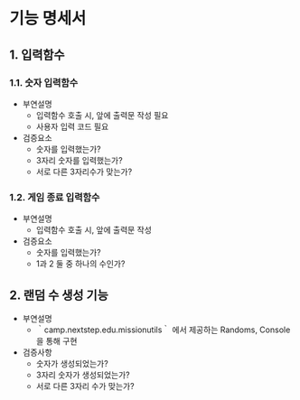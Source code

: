 # 기능 명세서

## 1. 입력함수
### 1.1. 숫자 입력함수
- 부연설명
  - 입력함수 호출 시, 앞에 출력문 작성 필요
  - 사용자 입력 코드 필요
- 검증요소
  - 숫자를 입력했는가?
  - 3자리 숫자를 입력했는가?
  - 서로 다른 3자리수가 맞는가?
### 1.2. 게임 종료 입력함수
- 부연설명
  - 입력함수 호출 시, 앞에 출력문 작성
- 검증요소
  - 숫자를 입력했는가?
  - 1과 2 둘 중 하나의 수인가?
## 2. 랜덤 수 생성 기능
- 부연설명
  - ｀camp.nextstep.edu.missionutils｀ 에서 제공하는 Randoms, Console 을 통해 구현
- 검증사항
  - 숫자가 생성되었는가?
  - 3자리 숫자가 생성되었는가?
  - 서로 다른 3자리 수가 맞는가?